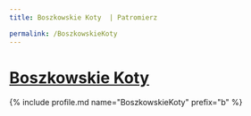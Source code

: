 ```yaml
---
title: Boszkowskie Koty  | Patromierz

permalink: /BoszkowskieKoty
---
```


# [Boszkowskie Koty ](https://patronite.pl/BoszkowskieKoty)

{% include profile.md name="BoszkowskieKoty" prefix="b" %}

